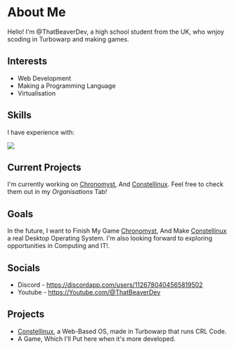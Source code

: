 # About Me

Hello! I'm @ThatBeaverDev, a high school student from the UK, who wnjoy scoding in Turbowarp and making games.

## Interests

- Web Development
- Making a Programming Language
- Virtualisation

## Skills

I have experience with:

  <a href="https://skillicons.dev">
    <img src="https://skillicons.dev/icons?i=windows,apple,docker,js,html,css,vscode,git" />
  </a>

## Current Projects

I'm currently working on <a href="https://github.com/Chronomyst-Game">Chronomyst</a>, And <a href="https://github.com/Constellinux">Constellinux</a>. Feel free to check them out in my *Organisations* Tab!

## Goals

In the future, I want to Finish My Game <a href="https://github.com/Chronomyst-Game">Chronomyst</a>, And Make <a href="https://github.com/Constellinux">Constellinux</a> a real Desktop Operating System. I'm also looking forward to exploring opportunities in Computing and IT!.

## Socials

- Discord - https://discordapp.com/users/1126780404565819502
- Youtube - https://Youtube.com/@ThatBeaverDev

## Projects

- [Constellinux](https://github.com/Constellinux), a Web-Based OS, made in Turbowarp that runs CRL Code.
- A Game, Which I'll Put here when it's more developed.
